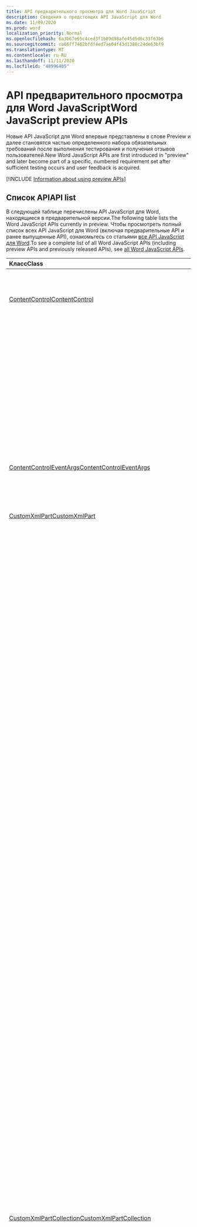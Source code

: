 ```yaml
---
title: API предварительного просмотра для Word JavaScript
description: Сведения о предстоящих API JavaScript для Word
ms.date: 11/09/2020
ms.prod: word
localization_priority: Normal
ms.openlocfilehash: 6a3b67e65c4ced3f1b89d98afe45d5d6c33f63b6
ms.sourcegitcommit: ca66ff7462bfdf4ed7ae04f43d1388c24de63bf9
ms.translationtype: MT
ms.contentlocale: ru-RU
ms.lasthandoff: 11/11/2020
ms.locfileid: "48996405"
---
```

# <a name="word-javascript-preview-apis"></a><span data-ttu-id="9905e-103">API предварительного просмотра для Word JavaScript</span><span class="sxs-lookup"><span data-stu-id="9905e-103">Word JavaScript preview APIs</span></span>

<span data-ttu-id="9905e-104">Новые API JavaScript для Word впервые представлены в слове Preview и далее становятся частью определенного набора обязательных требований после выполнения тестирования и получения отзывов пользователей.</span><span class="sxs-lookup"><span data-stu-id="9905e-104">New Word JavaScript APIs are first introduced in "preview" and later become part of a specific, numbered requirement set after sufficient testing occurs and user feedback is acquired.</span></span>

[!INCLUDE [Information about using preview APIs](../../includes/using-preview-apis-host.md)]

## <a name="api-list"></a><span data-ttu-id="9905e-105">Список API</span><span class="sxs-lookup"><span data-stu-id="9905e-105">API list</span></span>

<span data-ttu-id="9905e-106">В следующей таблице перечислены API JavaScript для Word, находящиеся в предварительной версии.</span><span class="sxs-lookup"><span data-stu-id="9905e-106">The following table lists the Word JavaScript APIs currently in preview.</span></span> <span data-ttu-id="9905e-107">Чтобы просмотреть полный список всех API JavaScript для Word (включая предварительные API и ранее выпущенные API), ознакомьтесь со статьями [все API JavaScript для Word](/javascript/api/word?view=word-js-preview&preserve-view=true).</span><span class="sxs-lookup"><span data-stu-id="9905e-107">To see a complete list of all Word JavaScript APIs (including preview APIs and previously released APIs), see [all Word JavaScript APIs](/javascript/api/word?view=word-js-preview&preserve-view=true).</span></span>

| <span data-ttu-id="9905e-108">Класс</span><span class="sxs-lookup"><span data-stu-id="9905e-108">Class</span></span> | <span data-ttu-id="9905e-109">Поля</span><span class="sxs-lookup"><span data-stu-id="9905e-109">Fields</span></span> | <span data-ttu-id="9905e-110">Описание</span><span class="sxs-lookup"><span data-stu-id="9905e-110">Description</span></span> |
|:---|:---|:---|
|[<span data-ttu-id="9905e-111">ContentControl</span><span class="sxs-lookup"><span data-stu-id="9905e-111">ContentControl</span></span>](/javascript/api/word/word.contentcontrol)|[<span data-ttu-id="9905e-112">onDataChanged</span><span class="sxs-lookup"><span data-stu-id="9905e-112">onDataChanged</span></span>](/javascript/api/word/word.contentcontrol#ondatachanged)|<span data-ttu-id="9905e-113">Возникает при изменении данных в элементе управления содержимым.</span><span class="sxs-lookup"><span data-stu-id="9905e-113">Occurs when data within the content control are changed.</span></span>|
||[<span data-ttu-id="9905e-114">onDeleted</span><span class="sxs-lookup"><span data-stu-id="9905e-114">onDeleted</span></span>](/javascript/api/word/word.contentcontrol#ondeleted)|<span data-ttu-id="9905e-115">Возникает при удалении элемента управления содержимым.</span><span class="sxs-lookup"><span data-stu-id="9905e-115">Occurs when the content control is deleted.</span></span>|
||[<span data-ttu-id="9905e-116">onSelectionChanged</span><span class="sxs-lookup"><span data-stu-id="9905e-116">onSelectionChanged</span></span>](/javascript/api/word/word.contentcontrol#onselectionchanged)|<span data-ttu-id="9905e-117">Возникает при изменении выделенного фрагмента в элементе управления содержимым.</span><span class="sxs-lookup"><span data-stu-id="9905e-117">Occurs when selection within the content control is changed.</span></span>|
|[<span data-ttu-id="9905e-118">ContentControlEventArgs</span><span class="sxs-lookup"><span data-stu-id="9905e-118">ContentControlEventArgs</span></span>](/javascript/api/word/word.contentcontroleventargs)|[<span data-ttu-id="9905e-119">contentControl</span><span class="sxs-lookup"><span data-stu-id="9905e-119">contentControl</span></span>](/javascript/api/word/word.contentcontroleventargs#contentcontrol)|<span data-ttu-id="9905e-120">Объект, который вызвал событие.</span><span class="sxs-lookup"><span data-stu-id="9905e-120">The object that raised the event.</span></span>|
||[<span data-ttu-id="9905e-121">eventType</span><span class="sxs-lookup"><span data-stu-id="9905e-121">eventType</span></span>](/javascript/api/word/word.contentcontroleventargs#eventtype)|<span data-ttu-id="9905e-122">Тип события.</span><span class="sxs-lookup"><span data-stu-id="9905e-122">The event type.</span></span>|
|[<span data-ttu-id="9905e-123">CustomXmlPart</span><span class="sxs-lookup"><span data-stu-id="9905e-123">CustomXmlPart</span></span>](/javascript/api/word/word.customxmlpart)|[<span data-ttu-id="9905e-124">delete()</span><span class="sxs-lookup"><span data-stu-id="9905e-124">delete()</span></span>](/javascript/api/word/word.customxmlpart#delete--)|<span data-ttu-id="9905e-125">Удаляет пользовательскую XML-часть.</span><span class="sxs-lookup"><span data-stu-id="9905e-125">Deletes the custom XML part.</span></span>|
||[<span data-ttu-id="9905e-126">Делетеаттрибуте (XPath: строка, Намеспацемаппингс: Any, Name: строка)</span><span class="sxs-lookup"><span data-stu-id="9905e-126">deleteAttribute(xpath: string, namespaceMappings: any, name: string)</span></span>](/javascript/api/word/word.customxmlpart#deleteattribute-xpath--namespacemappings--name-)|<span data-ttu-id="9905e-127">Удаляет атрибут с указанным именем из элемента, указанного с помощью XPath.</span><span class="sxs-lookup"><span data-stu-id="9905e-127">Deletes an attribute with the given name from the element identified by xpath.</span></span>|
||[<span data-ttu-id="9905e-128">Делетилемент (XPath: String, Намеспацемаппингс: Any)</span><span class="sxs-lookup"><span data-stu-id="9905e-128">deleteElement(xpath: string, namespaceMappings: any)</span></span>](/javascript/api/word/word.customxmlpart#deleteelement-xpath--namespacemappings-)|<span data-ttu-id="9905e-129">Удаляет элемент, указанный с помощью XPath.</span><span class="sxs-lookup"><span data-stu-id="9905e-129">Deletes the element identified by xpath.</span></span>|
||[<span data-ttu-id="9905e-130">Жетксмл ()</span><span class="sxs-lookup"><span data-stu-id="9905e-130">getXml()</span></span>](/javascript/api/word/word.customxmlpart#getxml--)|<span data-ttu-id="9905e-131">Получает полное XML-содержимое пользовательской XML-части.</span><span class="sxs-lookup"><span data-stu-id="9905e-131">Gets the full XML content of the custom XML part.</span></span>|
||[<span data-ttu-id="9905e-132">Инсертаттрибуте (XPath: String, Намеспацемаппингс: Any, Name: String, Value: String)</span><span class="sxs-lookup"><span data-stu-id="9905e-132">insertAttribute(xpath: string, namespaceMappings: any, name: string, value: string)</span></span>](/javascript/api/word/word.customxmlpart#insertattribute-xpath--namespacemappings--name--value-)|<span data-ttu-id="9905e-133">Вставляет атрибут с заданным именем и значением в элемент, указанный с помощью XPath.</span><span class="sxs-lookup"><span data-stu-id="9905e-133">Inserts an attribute with the given name and value to the element identified by xpath.</span></span>|
||[<span data-ttu-id="9905e-134">Инсертелемент (XPath: строка, XML: строка, Намеспацемаппингс: Any, index?: число)</span><span class="sxs-lookup"><span data-stu-id="9905e-134">insertElement(xpath: string, xml: string, namespaceMappings: any, index?: number)</span></span>](/javascript/api/word/word.customxmlpart#insertelement-xpath--xml--namespacemappings--index-)|<span data-ttu-id="9905e-135">Вставляет заданный XML-код в родительский элемент, определенный с помощью XPath в индексе позиции дочернего элемента.</span><span class="sxs-lookup"><span data-stu-id="9905e-135">Inserts the given XML under the parent element identified by xpath at child position index.</span></span>|
||[<span data-ttu-id="9905e-136">запрос (XPath: String, Намеспацемаппингс: Any)</span><span class="sxs-lookup"><span data-stu-id="9905e-136">query(xpath: string, namespaceMappings: any)</span></span>](/javascript/api/word/word.customxmlpart#query-xpath--namespacemappings-)|<span data-ttu-id="9905e-137">Запрашивает XML-содержимое пользовательской XML-части.</span><span class="sxs-lookup"><span data-stu-id="9905e-137">Queries the XML content of the custom XML part.</span></span>|
||[<span data-ttu-id="9905e-138">id</span><span class="sxs-lookup"><span data-stu-id="9905e-138">id</span></span>](/javascript/api/word/word.customxmlpart#id)|<span data-ttu-id="9905e-139">Получает идентификатор пользовательской XML-части.</span><span class="sxs-lookup"><span data-stu-id="9905e-139">Gets the ID of the custom XML part.</span></span>|
||[<span data-ttu-id="9905e-140">Пространства</span><span class="sxs-lookup"><span data-stu-id="9905e-140">namespaceUri</span></span>](/javascript/api/word/word.customxmlpart#namespaceuri)|<span data-ttu-id="9905e-141">Получает URI пространства имен настраиваемой XML-части.</span><span class="sxs-lookup"><span data-stu-id="9905e-141">Gets the namespace URI of the custom XML part.</span></span>|
||[<span data-ttu-id="9905e-142">setXml (XML: строка)</span><span class="sxs-lookup"><span data-stu-id="9905e-142">setXml(xml: string)</span></span>](/javascript/api/word/word.customxmlpart#setxml-xml-)|<span data-ttu-id="9905e-143">Задает полное XML-содержимое пользовательской XML-части.</span><span class="sxs-lookup"><span data-stu-id="9905e-143">Sets the full XML content of the custom XML part.</span></span>|
||[<span data-ttu-id="9905e-144">Упдатеаттрибуте (XPath: String, Намеспацемаппингс: Any, Name: String, Value: String)</span><span class="sxs-lookup"><span data-stu-id="9905e-144">updateAttribute(xpath: string, namespaceMappings: any, name: string, value: string)</span></span>](/javascript/api/word/word.customxmlpart#updateattribute-xpath--namespacemappings--name--value-)|<span data-ttu-id="9905e-145">Обновляет значение атрибута, используя заданное имя элемента, указанного с помощью XPath.</span><span class="sxs-lookup"><span data-stu-id="9905e-145">Updates the value of an attribute with the given name of the element identified by xpath.</span></span>|
||[<span data-ttu-id="9905e-146">Упдатилемент (XPath: строка, XML: строка, Намеспацемаппингс: Any)</span><span class="sxs-lookup"><span data-stu-id="9905e-146">updateElement(xpath: string, xml: string, namespaceMappings: any)</span></span>](/javascript/api/word/word.customxmlpart#updateelement-xpath--xml--namespacemappings-)|<span data-ttu-id="9905e-147">Обновляет XML элемента, указанного с помощью XPath.</span><span class="sxs-lookup"><span data-stu-id="9905e-147">Updates the XML of the element identified by xpath.</span></span>|
|[<span data-ttu-id="9905e-148">CustomXmlPartCollection</span><span class="sxs-lookup"><span data-stu-id="9905e-148">CustomXmlPartCollection</span></span>](/javascript/api/word/word.customxmlpartcollection)|[<span data-ttu-id="9905e-149">Add (XML: String)</span><span class="sxs-lookup"><span data-stu-id="9905e-149">add(xml: string)</span></span>](/javascript/api/word/word.customxmlpartcollection#add-xml-)|<span data-ttu-id="9905e-150">Добавляет новую пользовательскую XML-часть в документ.</span><span class="sxs-lookup"><span data-stu-id="9905e-150">Adds a new custom XML part to the document.</span></span>|
||[<span data-ttu-id="9905e-151">getByNamespace (namespaceUri: строка)</span><span class="sxs-lookup"><span data-stu-id="9905e-151">getByNamespace(namespaceUri: string)</span></span>](/javascript/api/word/word.customxmlpartcollection#getbynamespace-namespaceuri-)|<span data-ttu-id="9905e-152">Получает новую ограниченную коллекцию пользовательских XML-частей, пространства имен которых совпадают с указанным пространством имен.</span><span class="sxs-lookup"><span data-stu-id="9905e-152">Gets a new scoped collection of custom XML parts whose namespaces match the given namespace.</span></span>|
||[<span data-ttu-id="9905e-153">getCount()</span><span class="sxs-lookup"><span data-stu-id="9905e-153">getCount()</span></span>](/javascript/api/word/word.customxmlpartcollection#getcount--)|<span data-ttu-id="9905e-154">Возвращает число элементов в коллекции.</span><span class="sxs-lookup"><span data-stu-id="9905e-154">Gets the number of items in the collection.</span></span>|
||[<span data-ttu-id="9905e-155">getItem(id: string)</span><span class="sxs-lookup"><span data-stu-id="9905e-155">getItem(id: string)</span></span>](/javascript/api/word/word.customxmlpartcollection#getitem-id-)|<span data-ttu-id="9905e-156">Получает пользовательскую XML-часть по идентификатору.</span><span class="sxs-lookup"><span data-stu-id="9905e-156">Gets a custom XML part based on its ID.</span></span>|
||[<span data-ttu-id="9905e-157">getItemOrNullObject(id: строка)</span><span class="sxs-lookup"><span data-stu-id="9905e-157">getItemOrNullObject(id: string)</span></span>](/javascript/api/word/word.customxmlpartcollection#getitemornullobject-id-)|<span data-ttu-id="9905e-158">Получает пользовательскую XML-часть по идентификатору.</span><span class="sxs-lookup"><span data-stu-id="9905e-158">Gets a custom XML part based on its ID.</span></span>|
||[<span data-ttu-id="9905e-159">items</span><span class="sxs-lookup"><span data-stu-id="9905e-159">items</span></span>](/javascript/api/word/word.customxmlpartcollection#items)|<span data-ttu-id="9905e-160">Получает загруженные дочерние элементы в этой коллекции.</span><span class="sxs-lookup"><span data-stu-id="9905e-160">Gets the loaded child items in this collection.</span></span>|
|[<span data-ttu-id="9905e-161">CustomXmlPartScopedCollection</span><span class="sxs-lookup"><span data-stu-id="9905e-161">CustomXmlPartScopedCollection</span></span>](/javascript/api/word/word.customxmlpartscopedcollection)|[<span data-ttu-id="9905e-162">getCount()</span><span class="sxs-lookup"><span data-stu-id="9905e-162">getCount()</span></span>](/javascript/api/word/word.customxmlpartscopedcollection#getcount--)|<span data-ttu-id="9905e-163">Возвращает число элементов в коллекции.</span><span class="sxs-lookup"><span data-stu-id="9905e-163">Gets the number of items in the collection.</span></span>|
||[<span data-ttu-id="9905e-164">getItem(id: string)</span><span class="sxs-lookup"><span data-stu-id="9905e-164">getItem(id: string)</span></span>](/javascript/api/word/word.customxmlpartscopedcollection#getitem-id-)|<span data-ttu-id="9905e-165">Получает пользовательскую XML-часть по идентификатору.</span><span class="sxs-lookup"><span data-stu-id="9905e-165">Gets a custom XML part based on its ID.</span></span>|
||[<span data-ttu-id="9905e-166">getItemOrNullObject(id: строка)</span><span class="sxs-lookup"><span data-stu-id="9905e-166">getItemOrNullObject(id: string)</span></span>](/javascript/api/word/word.customxmlpartscopedcollection#getitemornullobject-id-)|<span data-ttu-id="9905e-167">Получает пользовательскую XML-часть по идентификатору.</span><span class="sxs-lookup"><span data-stu-id="9905e-167">Gets a custom XML part based on its ID.</span></span>|
||[<span data-ttu-id="9905e-168">Жетонлитем ()</span><span class="sxs-lookup"><span data-stu-id="9905e-168">getOnlyItem()</span></span>](/javascript/api/word/word.customxmlpartscopedcollection#getonlyitem--)|<span data-ttu-id="9905e-169">Если коллекция содержит ровно один элемент, этот метод возвращает его.</span><span class="sxs-lookup"><span data-stu-id="9905e-169">If the collection contains exactly one item, this method returns it.</span></span>|
||[<span data-ttu-id="9905e-170">Жетонлитеморнуллобжект ()</span><span class="sxs-lookup"><span data-stu-id="9905e-170">getOnlyItemOrNullObject()</span></span>](/javascript/api/word/word.customxmlpartscopedcollection#getonlyitemornullobject--)|<span data-ttu-id="9905e-171">Если коллекция содержит ровно один элемент, этот метод возвращает его.</span><span class="sxs-lookup"><span data-stu-id="9905e-171">If the collection contains exactly one item, this method returns it.</span></span>|
||[<span data-ttu-id="9905e-172">items</span><span class="sxs-lookup"><span data-stu-id="9905e-172">items</span></span>](/javascript/api/word/word.customxmlpartscopedcollection#items)|<span data-ttu-id="9905e-173">Получает загруженные дочерние элементы в этой коллекции.</span><span class="sxs-lookup"><span data-stu-id="9905e-173">Gets the loaded child items in this collection.</span></span>|
|[<span data-ttu-id="9905e-174">Document</span><span class="sxs-lookup"><span data-stu-id="9905e-174">Document</span></span>](/javascript/api/word/word.document)|[<span data-ttu-id="9905e-175">Делетебукмарк (имя: строка)</span><span class="sxs-lookup"><span data-stu-id="9905e-175">deleteBookmark(name: string)</span></span>](/javascript/api/word/word.document#deletebookmark-name-)|<span data-ttu-id="9905e-176">Удаляет закладку (если она существует) из документа.</span><span class="sxs-lookup"><span data-stu-id="9905e-176">Deletes a bookmark, if it exists, from the document.</span></span>|
||[<span data-ttu-id="9905e-177">Жетбукмаркранже (имя: строка)</span><span class="sxs-lookup"><span data-stu-id="9905e-177">getBookmarkRange(name: string)</span></span>](/javascript/api/word/word.document#getbookmarkrange-name-)|<span data-ttu-id="9905e-178">Возвращает диапазон закладок.</span><span class="sxs-lookup"><span data-stu-id="9905e-178">Gets a bookmark's range.</span></span>|
||[<span data-ttu-id="9905e-179">Жетбукмаркранжеорнуллобжект (имя: строка)</span><span class="sxs-lookup"><span data-stu-id="9905e-179">getBookmarkRangeOrNullObject(name: string)</span></span>](/javascript/api/word/word.document#getbookmarkrangeornullobject-name-)|<span data-ttu-id="9905e-180">Возвращает диапазон закладок.</span><span class="sxs-lookup"><span data-stu-id="9905e-180">Gets a bookmark's range.</span></span>|
||[<span data-ttu-id="9905e-181">customXmlParts</span><span class="sxs-lookup"><span data-stu-id="9905e-181">customXmlParts</span></span>](/javascript/api/word/word.document#customxmlparts)|<span data-ttu-id="9905e-182">Возвращает пользовательские XML-части в документе.</span><span class="sxs-lookup"><span data-stu-id="9905e-182">Gets the custom XML parts in the document.</span></span>|
||[<span data-ttu-id="9905e-183">онконтентконтроладдед</span><span class="sxs-lookup"><span data-stu-id="9905e-183">onContentControlAdded</span></span>](/javascript/api/word/word.document#oncontentcontroladded)|<span data-ttu-id="9905e-184">Возникает при добавлении элемента управления содержимым.</span><span class="sxs-lookup"><span data-stu-id="9905e-184">Occurs when a content control is added.</span></span>|
||[<span data-ttu-id="9905e-185">settings</span><span class="sxs-lookup"><span data-stu-id="9905e-185">settings</span></span>](/javascript/api/word/word.document#settings)|<span data-ttu-id="9905e-186">Получает параметры надстройки в документе.</span><span class="sxs-lookup"><span data-stu-id="9905e-186">Gets the add-in's settings in the document.</span></span>|
|[<span data-ttu-id="9905e-187">DocumentCreated</span><span class="sxs-lookup"><span data-stu-id="9905e-187">DocumentCreated</span></span>](/javascript/api/word/word.documentcreated)|[<span data-ttu-id="9905e-188">Делетебукмарк (имя: строка)</span><span class="sxs-lookup"><span data-stu-id="9905e-188">deleteBookmark(name: string)</span></span>](/javascript/api/word/word.documentcreated#deletebookmark-name-)|<span data-ttu-id="9905e-189">Удаляет закладку (если она существует) из документа.</span><span class="sxs-lookup"><span data-stu-id="9905e-189">Deletes a bookmark, if it exists, from the document.</span></span>|
||[<span data-ttu-id="9905e-190">Жетбукмаркранже (имя: строка)</span><span class="sxs-lookup"><span data-stu-id="9905e-190">getBookmarkRange(name: string)</span></span>](/javascript/api/word/word.documentcreated#getbookmarkrange-name-)|<span data-ttu-id="9905e-191">Возвращает диапазон закладок.</span><span class="sxs-lookup"><span data-stu-id="9905e-191">Gets a bookmark's range.</span></span>|
||[<span data-ttu-id="9905e-192">Жетбукмаркранжеорнуллобжект (имя: строка)</span><span class="sxs-lookup"><span data-stu-id="9905e-192">getBookmarkRangeOrNullObject(name: string)</span></span>](/javascript/api/word/word.documentcreated#getbookmarkrangeornullobject-name-)|<span data-ttu-id="9905e-193">Возвращает диапазон закладок.</span><span class="sxs-lookup"><span data-stu-id="9905e-193">Gets a bookmark's range.</span></span>|
||[<span data-ttu-id="9905e-194">customXmlParts</span><span class="sxs-lookup"><span data-stu-id="9905e-194">customXmlParts</span></span>](/javascript/api/word/word.documentcreated#customxmlparts)|<span data-ttu-id="9905e-195">Возвращает пользовательские XML-части в документе.</span><span class="sxs-lookup"><span data-stu-id="9905e-195">Gets the custom XML parts in the document.</span></span>|
||[<span data-ttu-id="9905e-196">settings</span><span class="sxs-lookup"><span data-stu-id="9905e-196">settings</span></span>](/javascript/api/word/word.documentcreated#settings)|<span data-ttu-id="9905e-197">Получает параметры надстройки в документе.</span><span class="sxs-lookup"><span data-stu-id="9905e-197">Gets the add-in's settings in the document.</span></span>|
|[<span data-ttu-id="9905e-198">InlinePicture</span><span class="sxs-lookup"><span data-stu-id="9905e-198">InlinePicture</span></span>](/javascript/api/word/word.inlinepicture)|[<span data-ttu-id="9905e-199">имажеформат</span><span class="sxs-lookup"><span data-stu-id="9905e-199">imageFormat</span></span>](/javascript/api/word/word.inlinepicture#imageformat)|<span data-ttu-id="9905e-200">Получает формат встроенного изображения.</span><span class="sxs-lookup"><span data-stu-id="9905e-200">Gets the format of the inline image.</span></span>|
|[<span data-ttu-id="9905e-201">List</span><span class="sxs-lookup"><span data-stu-id="9905e-201">List</span></span>](/javascript/api/word/word.list)|[<span data-ttu-id="9905e-202">Жетлевелфонт (Level: число)</span><span class="sxs-lookup"><span data-stu-id="9905e-202">getLevelFont(level: number)</span></span>](/javascript/api/word/word.list#getlevelfont-level-)|<span data-ttu-id="9905e-203">Получает или задает значение, указывающее, указаны ли в списке.</span><span class="sxs-lookup"><span data-stu-id="9905e-203">Gets the font of the bullet, number, or picture at the specified level in the list.</span></span>|
||[<span data-ttu-id="9905e-204">Жетлевелпиктуре (Level: число)</span><span class="sxs-lookup"><span data-stu-id="9905e-204">getLevelPicture(level: number)</span></span>](/javascript/api/word/word.list#getlevelpicture-level-)|<span data-ttu-id="9905e-205">Получает строковое представление изображения в кодировке Base64 на указанном уровне в списке.</span><span class="sxs-lookup"><span data-stu-id="9905e-205">Gets the base64 encoded string representation of the picture at the specified level in the list.</span></span>|
||[<span data-ttu-id="9905e-206">Ресетлевелфонт (Level: число, Ресетфонтнаме?: Boolean)</span><span class="sxs-lookup"><span data-stu-id="9905e-206">resetLevelFont(level: number, resetFontName?: boolean)</span></span>](/javascript/api/word/word.list#resetlevelfont-level--resetfontname-)|<span data-ttu-id="9905e-207">Сбрасывает шрифт маркера, числа или изображения на указанном уровне списка.</span><span class="sxs-lookup"><span data-stu-id="9905e-207">Resets the font of the bullet, number, or picture at the specified level in the list.</span></span>|
||[<span data-ttu-id="9905e-208">Сетлевелпиктуре (Level: число, base64EncodedImage?: строка)</span><span class="sxs-lookup"><span data-stu-id="9905e-208">setLevelPicture(level: number, base64EncodedImage?: string)</span></span>](/javascript/api/word/word.list#setlevelpicture-level--base64encodedimage-)|<span data-ttu-id="9905e-209">Задает рисунок на указанном уровне в списке.</span><span class="sxs-lookup"><span data-stu-id="9905e-209">Sets the picture at the specified level in the list.</span></span>|
|[<span data-ttu-id="9905e-210">Range</span><span class="sxs-lookup"><span data-stu-id="9905e-210">Range</span></span>](/javascript/api/word/word.range)|[<span data-ttu-id="9905e-211">Закладки (Инклудехидден?: Boolean, Инклудеаджацент?: Boolean)</span><span class="sxs-lookup"><span data-stu-id="9905e-211">getBookmarks(includeHidden?: boolean, includeAdjacent?: boolean)</span></span>](/javascript/api/word/word.range#getbookmarks-includehidden--includeadjacent-)|<span data-ttu-id="9905e-212">Получает имена всех закладок в диапазоне или перекрывают их.</span><span class="sxs-lookup"><span data-stu-id="9905e-212">Gets the names all bookmarks in or overlapping the range.</span></span>|
||[<span data-ttu-id="9905e-213">Инсертбукмарк (имя: строка)</span><span class="sxs-lookup"><span data-stu-id="9905e-213">insertBookmark(name: string)</span></span>](/javascript/api/word/word.range#insertbookmark-name-)|<span data-ttu-id="9905e-214">Вставляет закладку в диапазон.</span><span class="sxs-lookup"><span data-stu-id="9905e-214">Inserts a bookmark on the range.</span></span>|
|[<span data-ttu-id="9905e-215">Параметр</span><span class="sxs-lookup"><span data-stu-id="9905e-215">Setting</span></span>](/javascript/api/word/word.setting)|[<span data-ttu-id="9905e-216">delete()</span><span class="sxs-lookup"><span data-stu-id="9905e-216">delete()</span></span>](/javascript/api/word/word.setting#delete--)|<span data-ttu-id="9905e-217">Удаляет параметр.</span><span class="sxs-lookup"><span data-stu-id="9905e-217">Deletes the setting.</span></span>|
||[<span data-ttu-id="9905e-218">key</span><span class="sxs-lookup"><span data-stu-id="9905e-218">key</span></span>](/javascript/api/word/word.setting#key)|<span data-ttu-id="9905e-219">Получает ключ параметра.</span><span class="sxs-lookup"><span data-stu-id="9905e-219">Gets the key of the setting.</span></span>|
||[<span data-ttu-id="9905e-220">value</span><span class="sxs-lookup"><span data-stu-id="9905e-220">value</span></span>](/javascript/api/word/word.setting#value)|<span data-ttu-id="9905e-221">Получает или задает значение параметра.</span><span class="sxs-lookup"><span data-stu-id="9905e-221">Gets or sets the value of the setting.</span></span>|
|[<span data-ttu-id="9905e-222">SettingCollection</span><span class="sxs-lookup"><span data-stu-id="9905e-222">SettingCollection</span></span>](/javascript/api/word/word.settingcollection)|[<span data-ttu-id="9905e-223">Add (Key: строка, Value: Any)</span><span class="sxs-lookup"><span data-stu-id="9905e-223">add(key: string, value: any)</span></span>](/javascript/api/word/word.settingcollection#add-key--value-)|<span data-ttu-id="9905e-224">Создает новый параметр или устанавливает существующий параметр.</span><span class="sxs-lookup"><span data-stu-id="9905e-224">Creates a new setting or sets an existing setting.</span></span>|
||[<span data-ttu-id="9905e-225">deleteAll ()</span><span class="sxs-lookup"><span data-stu-id="9905e-225">deleteAll()</span></span>](/javascript/api/word/word.settingcollection#deleteall--)|<span data-ttu-id="9905e-226">Удаляет все параметры в этой надстройке.</span><span class="sxs-lookup"><span data-stu-id="9905e-226">Deletes all settings in this add-in.</span></span>|
||[<span data-ttu-id="9905e-227">getCount()</span><span class="sxs-lookup"><span data-stu-id="9905e-227">getCount()</span></span>](/javascript/api/word/word.settingcollection#getcount--)|<span data-ttu-id="9905e-228">Получает количество параметров.</span><span class="sxs-lookup"><span data-stu-id="9905e-228">Gets the count of settings.</span></span>|
||[<span data-ttu-id="9905e-229">getItem(key: string)</span><span class="sxs-lookup"><span data-stu-id="9905e-229">getItem(key: string)</span></span>](/javascript/api/word/word.settingcollection#getitem-key-)|<span data-ttu-id="9905e-230">Получает объект Setting по ключу, для которого учитывается регистр.</span><span class="sxs-lookup"><span data-stu-id="9905e-230">Gets a setting object by its key, which is case-sensitive.</span></span>|
||[<span data-ttu-id="9905e-231">getItemOrNullObject(key: string)</span><span class="sxs-lookup"><span data-stu-id="9905e-231">getItemOrNullObject(key: string)</span></span>](/javascript/api/word/word.settingcollection#getitemornullobject-key-)|<span data-ttu-id="9905e-232">Получает объект Setting по ключу, для которого учитывается регистр.</span><span class="sxs-lookup"><span data-stu-id="9905e-232">Gets a setting object by its key, which is case-sensitive.</span></span>|
||[<span data-ttu-id="9905e-233">items</span><span class="sxs-lookup"><span data-stu-id="9905e-233">items</span></span>](/javascript/api/word/word.settingcollection#items)|<span data-ttu-id="9905e-234">Получает загруженные дочерние элементы в этой коллекции.</span><span class="sxs-lookup"><span data-stu-id="9905e-234">Gets the loaded child items in this collection.</span></span>|
|[<span data-ttu-id="9905e-235">Table</span><span class="sxs-lookup"><span data-stu-id="9905e-235">Table</span></span>](/javascript/api/word/word.table)|[<span data-ttu-id="9905e-236">Мержецеллс (Топров: число, Фирстцелл: число, Боттомров: число, Ластцелл: число)</span><span class="sxs-lookup"><span data-stu-id="9905e-236">mergeCells(topRow: number, firstCell: number, bottomRow: number, lastCell: number)</span></span>](/javascript/api/word/word.table#mergecells-toprow--firstcell--bottomrow--lastcell-)|<span data-ttu-id="9905e-237">Объединяет ячейки, ограниченные в первой и последней ячейках.</span><span class="sxs-lookup"><span data-stu-id="9905e-237">Merges the cells bounded inclusively by a first and last cell.</span></span>|
|[<span data-ttu-id="9905e-238">TableCell</span><span class="sxs-lookup"><span data-stu-id="9905e-238">TableCell</span></span>](/javascript/api/word/word.tablecell)|[<span data-ttu-id="9905e-239">Split (rowCount: число, columnCount: число)</span><span class="sxs-lookup"><span data-stu-id="9905e-239">split(rowCount: number, columnCount: number)</span></span>](/javascript/api/word/word.tablecell#split-rowcount--columncount-)|<span data-ttu-id="9905e-240">Разделяет ячейку на указанное количество строк и столбцов.</span><span class="sxs-lookup"><span data-stu-id="9905e-240">Splits the cell into the specified number of rows and columns.</span></span>|
|[<span data-ttu-id="9905e-241">TableRow</span><span class="sxs-lookup"><span data-stu-id="9905e-241">TableRow</span></span>](/javascript/api/word/word.tablerow)|[<span data-ttu-id="9905e-242">insertContentControl()</span><span class="sxs-lookup"><span data-stu-id="9905e-242">insertContentControl()</span></span>](/javascript/api/word/word.tablerow#insertcontentcontrol--)|<span data-ttu-id="9905e-243">Вставляет в строку элемент управления содержимым.</span><span class="sxs-lookup"><span data-stu-id="9905e-243">Inserts a content control on the row.</span></span>|
||[<span data-ttu-id="9905e-244">Merge ()</span><span class="sxs-lookup"><span data-stu-id="9905e-244">merge()</span></span>](/javascript/api/word/word.tablerow#merge--)|<span data-ttu-id="9905e-245">Объединяет строку в одну ячейку.</span><span class="sxs-lookup"><span data-stu-id="9905e-245">Merges the row into one cell.</span></span>|

## <a name="see-also"></a><span data-ttu-id="9905e-246">См. также</span><span class="sxs-lookup"><span data-stu-id="9905e-246">See also</span></span>

- [<span data-ttu-id="9905e-247">Справочная документация по API JavaScript для Word</span><span class="sxs-lookup"><span data-stu-id="9905e-247">Word JavaScript API Reference Documentation</span></span>](/javascript/api/word)
- [<span data-ttu-id="9905e-248">Наборы обязательных элементов API JavaScript для Word</span><span class="sxs-lookup"><span data-stu-id="9905e-248">Word JavaScript API requirement sets</span></span>](word-api-requirement-sets.md)
